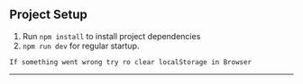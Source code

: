 ## Project Setup

1. Run `npm install` to install project dependencies
2. `npm run dev` for regular startup.

``If something went wrong try ro clear localStorage in Browser``

---